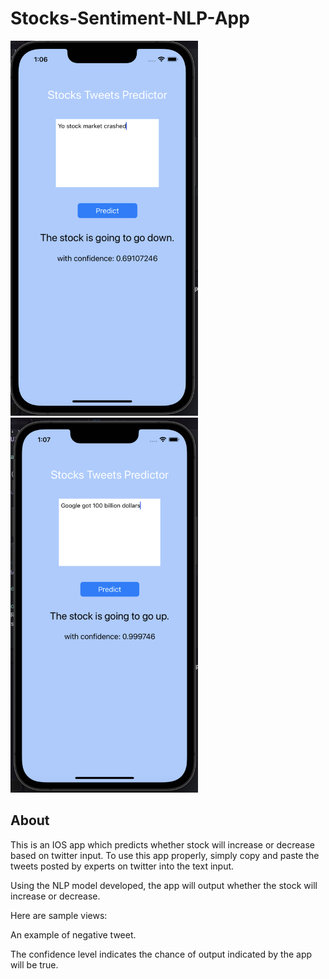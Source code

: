 # Stocks-Sentiment-NLP-App
<p float="left">
  <img src="https://github.com/alexshumteru/Stocks-Sentiment-NLP-App/blob/master/sample_img1.png" width="300" height="600">
  <img src="https://github.com/alexshumteru/Stocks-Sentiment-NLP-App/blob/master/sample_img2.png" width="300" height="600">
<p>
 
## About

This is an IOS app which predicts whether stock will increase or decrease based on twitter input. To use this app properly, simply copy and paste the tweets posted by experts on twitter into the text input.

Using the NLP model developed, the app will output whether the stock will increase or decrease. 

Here are sample views:

An example of negative tweet. 


The confidence level indicates the chance of output indicated by the app will be true. 

